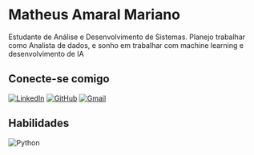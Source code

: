 # Matheus Amaral Mariano
Estudante de Análise e Desenvolvimento de Sistemas. Planejo trabalhar como Analista de dados, e sonho em trabalhar com machine learning e desenvolvimento de IA
## Conecte-se comigo
[![LinkedIn](https://img.shields.io/badge/LinkedIn-0077B5?style=for-the-badge&logo=linkedin&logoColor=white)](https://www.linkedin.com/in/matheus-amaral-3461b828a/)
[![GitHub](https://img.shields.io/badge/GitHub-100000?style=for-the-badge&logo=github&logoColor=white)](https://github.com/Ma27Am12)
[![Gmail](https://img.shields.io/badge/Gmail-333333?style=for-the-badge&logo=gmail&logoColor=red)](mailto:matheusamralmariano@gmail.com)
## Habilidades
![Python](https://img.shields.io/badge/python-3670A0?style=for-the-badge&logo=python&logoColor=ffdd54)
